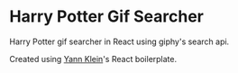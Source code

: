 # Harry Potter Gif Searcher

Harry Potter gif searcher in React using giphy's search api.

Created using [Yann Klein](https://github.com/yannklein)'s React boilerplate.
